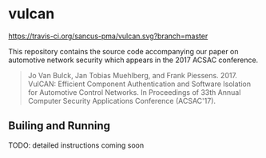 # vulcan
https://travis-ci.org/sancus-pma/vulcan.svg?branch=master

This repository contains the source code accompanying our paper on automotive network security which appears in the 2017 ACSAC conference.

> Jo Van Bulck, Jan Tobias Muehlberg, and Frank Piessens. 2017. VulCAN:
> Efficient Component Authentication and Software Isolation for
> Automotive Control Networks. In Proceedings of 33th Annual Computer Security
> Applications Conference (ACSAC'17).

## Builing and Running

TODO: detailed instructions coming soon
